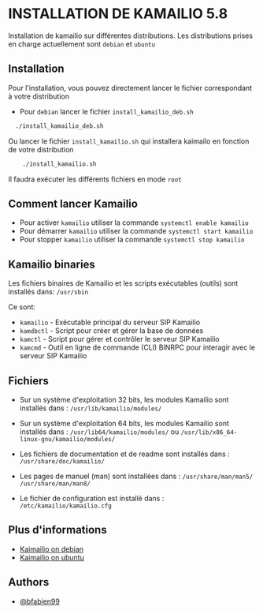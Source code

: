 
# INSTALLATION DE KAMAILIO 5.8
Installation de kamailio sur différentes distributions.
Les distributions prises en charge actuellement sont ```debian``` et ```ubuntu```

## Installation
Pour l'installation, vous pouvez directement lancer le fichier correspondant à votre distribution
- Pour ```debian``` lancer le fichier ```install_kamailio_deb.sh```

```bash
  ./install_kamailio_deb.sh
```
Ou lancer le fichier ```install_kamailio.sh``` qui installera kaimailo en fonction de votre distribution 
```bash
    ./install_kamailio.sh
```
Il faudra exécuter les différents fichiers en mode ```root```

## Comment lancer Kamailio
- Pour activer ```kamailio``` utiliser la commande
```systemctl enable kamailio```
- Pour démarrer ```kamailio``` utiliser la commande
```systemctl start kamailio```
- Pour stopper ```kamailio``` utiliser la commande
```systemctl stop kamailio```


## Kamailio binaries
Les fichiers binaires de Kamailio et les scripts exécutables (outils) sont installés dans:
```/usr/sbin```

Ce sont:
- ```kamailio``` - Exécutable principal du serveur SIP Kamailio
- ```kamdbctl``` - Script pour créer et gérer la base de données
- ```kamctl``` - Script pour gérer et contrôler le serveur SIP Kamailio
- ```kamcmd``` - Outil en ligne de commande (CLI) BINRPC pour interagir avec le serveur SIP Kamailio

## Fichiers
- Sur un système d'exploitation 32 bits, les modules Kamailio sont installés dans :
```/usr/lib/kamailio/modules/```

- Sur un système d'exploitation 64 bits, les modules Kamailio sont installés dans :
```/usr/lib64/kamailio/modules/```  ou  ```/usr/lib/x86_64-linux-gnu/kamailio/modules/```

- Les fichiers de documentation et de readme sont installés dans :
```/usr/share/doc/kamailio/```

- Les pages de manuel (man) sont installées dans :
```/usr/share/man/man5/```
```/usr/share/man/man8/```

- Le fichier de configuration est installé dans :
```/etc/kamailio/kamailio.cfg```

## Plus d'informations
- [Kaimailio on debian](https://kamailio.org/docs/tutorials/devel/kamailio-install-guide-deb/)
- [Kaimailio on ubuntu](https://www.atlantic.net/vps-hosting/how-to-install-kamailio-sip-server-on-ubuntu/)

## Authors
- [@bfabien99](https://www.github.com/bfabien99)